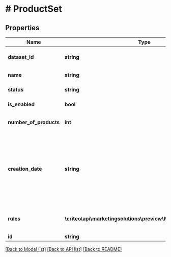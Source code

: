 # # ProductSet

## Properties

Name | Type | Description | Notes
------------ | ------------- | ------------- | -------------
**dataset_id** | **string** | The dataset to which the product set belong | [optional]
**name** | **string** | The name of the product set | [optional]
**status** | **string** | The status of the product set | [optional]
**is_enabled** | **bool** | True if the product set is active | [optional]
**number_of_products** | **int** | The number of product matching the product set | [optional]
**creation_date** | **string** | Optional: The creation date of the product set (UTC time in ISO8601 format). Example: \&quot;02/25/2022 14:51:26\&quot;  Can be null if the value doesn&#39;t exist. | [optional]
**rules** | [**\criteo\api\marketingsolutions\preview\Model\ProductSetRule[]**](ProductSetRule.md) | The rules identifying the product belonging to the set | [optional]
**id** | **string** |  | [optional]

[[Back to Model list]](../../README.md#models) [[Back to API list]](../../README.md#endpoints) [[Back to README]](../../README.md)
